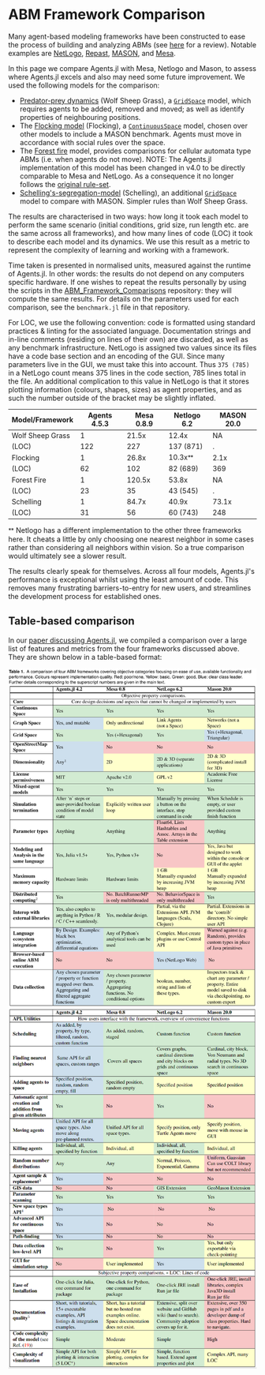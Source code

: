 # ABM Framework Comparison
Many agent-based modeling frameworks have been constructed to ease the process of building and analyzing ABMs (see [here](http://dx.doi.org/10.1016/j.cosrev.2017.03.001) for a review).
Notable examples are [NetLogo](https://ccl.northwestern.edu/netlogo/), [Repast](https://repast.github.io/index.html), [MASON](https://journals.sagepub.com/doi/10.1177/0037549705058073), and [Mesa](https://github.com/projectmesa/mesa).

In this page we compare Agents.jl with Mesa, Netlogo and Mason, to assess where Agents.jl excels and also may need some future improvement.
We used the following models for the comparison:

- [Predator-prey dynamics](@ref) (Wolf Sheep Grass), a [`GridSpace`](@ref) model, which requires agents to be added, removed and moved; as well as identify properties of neighbouring positions.
- The [Flocking model](@ref) (Flocking), a [`ContinuousSpace`](@ref) model, chosen over other models to include a MASON benchmark. Agents must move in accordance with social rules over the space.
- The [Forest fire](@ref) model, provides comparisons for cellular automata type ABMs (i.e. when agents do not move). NOTE: The Agents.jl implementation of this model has been changed in v4.0 to be directly comparable to Mesa and NetLogo. As a consequence it no longer follows the [original rule-set](https://en.wikipedia.org/wiki/Forest-fire_model).
- [Schelling's-segregation-model](@ref) (Schelling), an additional [`GridSpace`](@ref) model to compare with MASON. Simpler rules than Wolf Sheep Grass.

The results are characterised in two ways: how long it took each model to perform the same scenario (initial conditions, grid size, run length etc. are the same across all frameworks), and how many lines of code (LOC) it took to describe each model and its dynamics. We use this result as a metric to represent the complexity of learning and working with a framework.

Time taken is presented in normalised units, measured against the runtime of Agents.jl. In other words: the results do not depend on any computers specific hardware. If one wishes to repeat the results personally by using the scripts in the [ABM_Framework_Comparisons](https://github.com/JuliaDynamics/ABM_Framework_Comparisons) repository: they will compute the same results. For details on the parameters used for each comparison, see the `benchmark.jl` file in that repository.

For LOC, we use the following convention: code is formatted using standard practices & linting for the associated language. Documentation strings and in-line comments (residing on lines of their own) are discarded, as well as any benchmark infrastructure. NetLogo is assigned two values since its files have a code base section and an encoding of the GUI. Since many parameters live in the GUI, we must take this into account. Thus `375 (785)` in a NetLogo count means 375 lines in the code section, 785 lines total in the file. An additional complication to this value in NetLogo is that it stores plotting information (colours, shapes, sizes) as agent properties, and as such the number outside of the bracket may be slightly inflated.

| Model/Framework | Agents 4.5.3 | Mesa 0.8.9| Netlogo 6.2 | MASON 20.0 |
|---|---|---|---|---|
|Wolf Sheep Grass|1|21.5x|12.4x|NA|
|(LOC)|122|227|137 (871)| . |
|Flocking|1|26.8x|10.3xᕯ|2.1x|
|(LOC)|62|102|82 (689)|369|
|Forest Fire|1|120.5x|53.8x|NA|
|(LOC)|23|35|43 (545)|.|
|Schelling|1|84.7x|40.9x|73.1x|
|(LOC)|31|56|60 (743)|248|

ᕯ Netlogo has a different implementation to the other three frameworks here. It cheats a little by only choosing one nearest neighbor in some cases rather than considering all neighbors within vision. So a true comparison would ultimately see a slower result.

The results clearly speak for themselves. Across all four models, Agents.jl's performance is exceptional whilst using the least amount of code. This removes many frustrating barriers-to-entry for new users, and streamlines the development process for established ones.

## Table-based comparison

In our [paper discussing Agents.jl](https://arxiv.org/abs/2101.10072), we compiled a comparison over a large list of features and metrics from the four frameworks discussed above.
They are shown below in a table-based format:

![Table 1](assets/table1.png)
![Table 1 continued](assets/table2.png)
